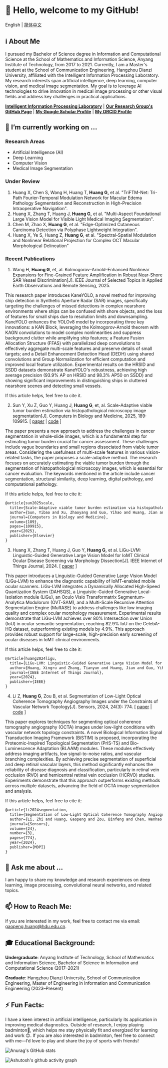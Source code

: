 <!--
**PeakVision0814/PeakVision0814** is a ✨ _special_ ✨ repository because its `README.md` (this file) appears on your GitHub profile.

Here are some ideas to get you started:

- 🔭 I’m currently working on ...
- 🌱 I’m currently learning ...
- 👯 I’m looking to collaborate on ...
- 🤔 I’m looking for help with ...
- 💬 Ask me about ...
- 📫 How to reach me: ...
- 😄 Pronouns: ...
- ⚡ Fun fact: ...
-->
# 👋 Hello, welcome to my GitHub!

English | [简体中文](https://github.com/PeakVision0814/PeakVision0814/blob/main/README_zh.md)

## ℹ️ About Me

I pursued my Bachelor of Science degree in Information and Computational Science at the School of Mathematics and Information Science, Anyang Institute of Technology, from 2017 to 2021. Currently, I am a Master's student at the School of Communication Engineering, Hangzhou Dianzi University, affiliated with the Intelligent Information Processing Laboratory. My research interests span artificial intelligence, deep learning, computer vision, and medical image segmentation. My goal is to leverage AI technologies to drive innovation in medical image processing or other visual fields and address key challenges in practical applications.

[**Intelligent Information Processing Laboratory**](http://iipl.net.cn/) | [**Our Research Group's GitHub Page**](https://github.com/IMOP-lab) | [**My Google Scholar Profile**](https://scholar.google.com/citations?user=RDfnwXMAAAAJ&hl=en) | [**My ORCID Profile**](https://orcid.org/0009-0008-3190-5669)

## 🔭 I’m currently working on ...

### Research Areas

- Artificial Intelligence (AI)
- Deep Learning
- Computer Vision
- Medical Image Segmentation

### Under Review

1. Huang X, Chen S, Wang H, Huang T, **Huang G,** et al. "TriFTM-Net: Tri-Path Fourier-Temporal Modulation Network for Macular Edema Pathology Segmentation and Reconstruction in High-Precision Intraoperative Navigation".
2. Huang X, Zhang T, Huang J, **Huang G,** et al. "Multi-Aspect Foundational Large Vision Model for Visible Light Medical Imaging Segmentation".
3. Chen M, Zhao X, **Huang G**, et al. "Edge-Optimized Cutaneous Carcinoma Detection via Polyphase Lightweight Integration".
4. Huang X, Ye S, Huang Z, **Huang G**, et al. "Spectral-Spatial Modulation and Nonlinear Relational Projection for Complex OCT Macular Morphological Delineation"

### Recent Publications

1. Wang H, **Huang G**, et, al. Kolmogorov–Arnold–Enhanced Nonlinear Expansions for Fine-Grained Feature Amplification in Robust Near-Shore SAR Vessel Discrimination[J]. IEEE Journal of Selected Topics in Applied Earth Observations and Remote Sensing, 2025.

This research paper introduces KaneYOLO, a novel method for improving ship detection in Synthetic Aperture Radar (SAR) images, specifically targeting the challenges of missed detections in complex nearshore environments where ships can be confused with shore objects, and the loss of features for small ships due to resolution limits and downsampling. KaneYOLO enhances the YOLOv8 model by incorporating three key innovations: a KAN Block, leveraging the Kolmogorov-Arnold theorem with KAGN convolutions to model complex nonlinearities and suppress background clutter while amplifying ship features; a Feature Fusion Allocation Structure (FFAS) with parallelized deep convolutions to effectively aggregate multi-scale features and preserve details of small targets; and a Detail Enhancement Detection Head (DEDH) using shared convolutions and Group Normalization for efficient computation and improved local feature utilization. Experimental results on the HRSID and SSDD datasets demonstrate KaneYOLO's robustness, achieving high average precision (93.9% AP on HRSID and 98.3% AP50 on SSDD) and showing significant improvements in distinguishing ships in cluttered nearshore scenes and detecting small vessels.

If this article helps, feel free to cite it.

2. Sun Y, Xu Z, Guo Y, Huang J, **Huang G**, et, al. Scale-Adaptive viable tumor burden estimation via histopathological microscopy image segmentation[J]. Computers in Biology and Medicine, 2025, 189: 109915. [ [paper](https://www.sciencedirect.com/science/article/pii/S0010482525002665) | [code](https://github.com/IMOP-lab/Scale-Adaptive-Net) ]

The paper presents a new approach to address the challenges in cancer segmentation in whole-slide images, which is a fundamental step for estimating tumor burden crucial for cancer assessment. These challenges include vague boundaries and small regions dissociated from viable tumor areas. Considering the usefulness of multi-scale features in various vision-related tasks, the paper proposes a scale-adaptive method. The research focuses on accurately estimating the viable tumor burden through the segmentation of histopathological microscopy images, which is essential for cancer evaluation. The keywords mentioned in the article include cancer segmentation, structural similarity, deep learning, digital pathology, and computational pathology.

If this article helps, feel free to cite it:

```latex
@article{sun2025scale,
  title={Scale-Adaptive viable tumor burden estimation via histopathological microscopy image segmentation},
  author={Sun, Yibao and Xu, Zhaoyang and Guo, Yihao and Huang, Jian and Huang, Gaopeng and Huang, Tangsen and Zhao, Lou and Jiang, Shaowei and Zheng, Zhiwen and Liu, Jin and others},
  journal={Computers in Biology and Medicine},
  volume={189},
  pages={109915},
  year={2025},
  publisher={Elsevier}
}
```

3. Huang X, Zhang T, Huang J, Guo Y, **Huang G,** et al. LiGu-LVM: Linguistic-Guided Generative Large Vision Model for IoMT Clinical Ocular Disease Screening via Morphology Dissection[J]. IEEE Internet of Things Journal, 2024. [ [paper](https://ieeexplore.ieee.org/abstract/document/10742080) ]

This paper introduces a Linguistic-Guided Generative Large Vision Model (LiGu-LVM) to enhance the diagnostic capability of IoMT-enabled mobile ocular scanners. LiGu-LVM integrates a Dynamically Allocated High-Speed Quantization System (DAHSQS), a Linguistic-Guided Generative Local-Isolation module (LiGu), an Oculo Visio Transformatrix Segmentum-Analytica Modulorum (OVT-SAM), and a Multi-Scale Recursive Attention Segmentation Engine (MuRASE) to address challenges like low imaging quality and complex ocular morphology measurement. Experimental results demonstrate that LiGu-LVM achieves over 80% Intersection over Union (IoU) in ocular semantic segmentation, reaching 82.9% IoU on the CelebA-HQ dataset, outperforming existing models by 4.9%. This approach provides robust support for large-scale, high-precision early screening of ocular diseases in IoMT clinical environments.

If this article helps, feel free to cite it:

```latex
@article{huang2024ligu,
  title={LiGu-LVM: Linguistic-Guided Generative Large Vision Model for IoMT Clinical Ocular Disease Screening via Morphology Dissection},
  author={Huang, Xingru and Zhang, Tianyun and Huang, Jian and Guo, Yihao and Huang, Gaopeng and Yang, Han and Zheng, Zhiwen and Zhao, Lou and Jiang, Shaowei and Liu, Jin and others},
  journal={IEEE Internet of Things Journal},
  year={2024},
  publisher={IEEE}
}
```

4. Li Z, **Huang G**, Zou B, et al. Segmentation of Low-Light Optical Coherence Tomography Angiography Images under the Constraints of Vascular Network Topology[J]. Sensors, 2024, 24(3): 774. [ [paper](https://www.mdpi.com/1424-8220/24/3/774) | [code](https://github.com/RicoLeehdu/BiSTIM) ]

This paper explores techniques for segmenting optical coherence tomography angiography (OCTA) images under low-light conditions with vascular network topology constraints. A novel Biological Information Signal Transduction Imaging Framework (BiSTIM) is proposed, incorporating the Proteomic-Inspired Topological Segmentation (PrIS-TS) and Bio-Luminescence Adaptation (BLAAM) modules. These modules effectively address imaging artifacts, low signal-to-noise ratios, and vascular branching complexities. By achieving precise segmentation of superficial and deep retinal vascular layers, this method significantly enhances the reliability of disease diagnosis and classification, particularly in retinal vein occlusion (RVO) and hemicentral retinal vein occlusion (HCRVO) studies. Experiments demonstrate that this approach outperforms existing methods across multiple datasets, advancing the field of OCTA image segmentation and analysis.

If this article helps, feel free to cite it:

```latex
@article{li2024segmentation,
  title={Segmentation of Low-Light Optical Coherence Tomography Angiography Images under the Constraints of Vascular Network Topology},
  author={Li, Zhi and Huang, Gaopeng and Zou, Binfeng and Chen, Wenhao and Zhang, Tianyun and Xu, Zhaoyang and Cai, Kunyan and Wang, Tingyu and Sun, Yaoqi and Wang, Yaqi and others},
  journal={Sensors},
  volume={24},
  number={3},
  pages={774},
  year={2024},
  publisher={MDPI}
}
```

## 💬 Ask me about ...

I am happy to share my knowledge and research experiences on deep learning, image processing, convolutional neural networks, and related topics.

## 📫 How to Reach Me:

If you are interested in my work, feel free to contact me via email: [gaopeng.huang@hdu.edu.cn](mailto:gaopeng.huang@hdu.edu.cn).

## 🎓 Educational Background:

**Undergraduate**: Anyang Institute of Technology, School of Mathematics and Information Science, Bachelor of Science in Information and Computational Science (2017–2021)

**Graduate**: Hangzhou Dianzi University, School of Communication Engineering, Master of Engineering in Information and Communication Engineering (2023–Present)

## ⚡ Fun Facts:

I have a keen interest in artificial intelligence, particularly its application in improving medical diagnostics. Outside of research, I enjoy playing badminton🏸, which helps me stay physically fit and energized for learning and work 😊. If you are also interested in badminton, feel free to connect with me—I’d love to play and share the joy of sports with friends!

![Anurag's GitHub stats](https://github-readme-stats.vercel.app/api?username=PeakVision0814)

![Ashutosh's github activity graph](https://github-readme-activity-graph.vercel.app/graph?username=PeakVision0814)
